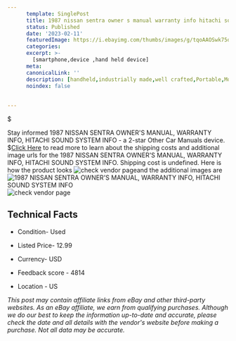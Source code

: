 ```yaml
---
      template: SinglePost
      title: 1987 nissan sentra owner s manual warranty info hitachi sound system info
      status: Published
      date: '2023-02-11'
      featuredImage: https://i.ebayimg.com/thumbs/images/g/tqoAAOSwk75dZpvs/s-l225.jpg
      categories: 
      excerpt: >-
        [smartphone,device ,hand held device]
      meta:
      canonicalLink: ''
      description: [handheld,industrially made,well crafted,Portable,Mobile,Compact,Convenient,Lightweight,Maneuverable,Man-portable,Miniature,Carriable,Hand-held,Light,Holdable,Transportable,Mobile device,Pocket-sized,On-the-go,Wireless,Cordless,Compact size,Convenient size, smartphone,device ,hand held device]
      noindex: false
      
        
---
```

$

Stay informed 1987 NISSAN SENTRA OWNER'S MANUAL, WARRANTY INFO, HITACHI SOUND SYSTEM INFO - a 2-star Other Car Manuals device.
$[Click Here](https://www.ebay.com/itm/254343588051?hash=item3b380f28d3%3Ag%3AtqoAAOSwk75dZpvs&mkevt=1&mkcid=1&mkrid=711-53200-19255-0&campid=%253CePNCampaignId%253E&customid=%253CreferenceId%253E&toolid=10049) to read more to learn about the shipping costs and additional image urls for the 1987 NISSAN SENTRA OWNER'S MANUAL, WARRANTY INFO, HITACHI SOUND SYSTEM INFO. Shipping cost is undefined. Here is how the product looks ![check vendor page](https://i.ebayimg.com/thumbs/images/g/tqoAAOSwk75dZpvs/s-l225.jpg)and the additional images are![1987 NISSAN SENTRA OWNER'S MANUAL, WARRANTY INFO, HITACHI SOUND SYSTEM INFO](https://i.ebayimg.com/images/g/tqoAAOSwk75dZpvs/s-l1600.jpg)![check vendor page](https://origin-galleryplus.ebayimg.com/ws/web/254343588051_2_0_1/225x225.jpg,https://origin-galleryplus.ebayimg.com/ws/web/254343588051_3_0_1/225x225.jpg,https://origin-galleryplus.ebayimg.com/ws/web/254343588051_4_0_1/225x225.jpg)



 ## Technical Facts 



     
      

 - Condition- Used 


      

 - Listed Price- 12.99 


      

 - Currency- USD 


      

 - Feedback score - 4814 


      

 - Location - US 


      
      

 *_This post may contain affiliate links from eBay and other third-party websites. As an eBay affiliate, we earn from qualifying purchases. Although we do our best to keep the information up-to-date and accurate, please check the date and all details with the vendor's website before making a purchase. Not all data may be accurate._*






